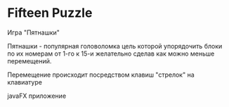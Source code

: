 # Fifteen Puzzle

Игра "Пятнашки"

Пятнашки - популярная головоломка цель которой упорядочить блоки по их номерам от 1-го к 15-и желательно сделав как можно меньше перемещений.

Перемещение происходит посредством клавиш "стрелок" на клавиатуре

javaFX приложение
